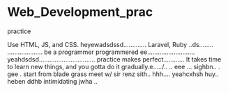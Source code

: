 # Web_Development_prac
practice

Use HTML, JS, and CSS.
 heyewadsdssd.............
Laravel, Ruby ..ds........
....................
be a programmer programmered ee...........................
 yeahdsdsd................................
practice makes perfect............
It takes time to learn new things, and you gotta do it gradually.e...../..
..
 eee ...
sighbn..
. gee . start from blade grass meet w/ sir renz
sith..
hhh....
yeahcxhsh
huy..
heben
ddhb
intimidating
jwha
..
